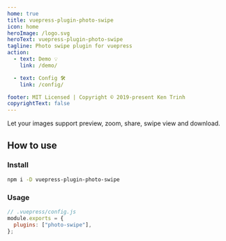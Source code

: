 ```yaml
---
home: true
title: vuepress-plugin-photo-swipe
icon: home
heroImage: /logo.svg
heroText: vuepress-plugin-photo-swipe
tagline: Photo swipe plugin for vuepress
action:
  - text: Demo 💡
    link: /demo/

  - text: Config 🛠
    link: /config/

footer: MIT Licensed | Copyright © 2019-present Ken Trinh
copyrightText: false
---
```


Let your images support preview, zoom, share, swipe view and download.

## How to use

### Install

```bash
npm i -D vuepress-plugin-photo-swipe
```

### Usage

```js
// .vuepress/config.js
module.exports = {
  plugins: ["photo-swipe"],
};
```
